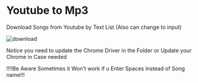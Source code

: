# Youtube to Mp3
Download Songs from Youtube by Text List (Also can change to input)

![download](https://user-images.githubusercontent.com/96386373/176768550-6ebed2d0-7956-45d8-bde8-94cab3189cee.png)

Notice you need to update the Chrome Driver in the Folder or Update your Chrome in Case needed

!!!!Be Aware Sometimes it Won't work if u Enter Spaces instead of Song name!!!
